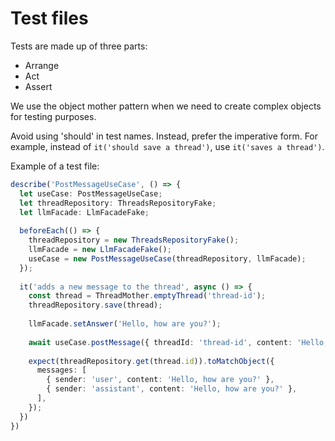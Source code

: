 # Test files

Tests are made up of three parts:
- Arrange
- Act
- Assert

We use the object mother pattern when we need to create complex objects for testing purposes.

Avoid using 'should' in test names. Instead, prefer the imperative form. 
For example, instead of ```it('should save a thread')```, use ```it('saves a thread')```.

Example of a test file:

```typescript
describe('PostMessageUseCase', () => {
  let useCase: PostMessageUseCase;
  let threadRepository: ThreadsRepositoryFake;
  let llmFacade: LlmFacadeFake;
  
  beforeEach(() => {
    threadRepository = new ThreadsRepositoryFake();
    llmFacade = new LlmFacadeFake();
    useCase = new PostMessageUseCase(threadRepository, llmFacade);
  });
  
  it('adds a new message to the thread', async () => {
    const thread = ThreadMother.emptyThread('thread-id');
    threadRepository.save(thread);
    
    llmFacade.setAnswer('Hello, how are you?');
    
    await useCase.postMessage({ threadId: 'thread-id', content: 'Hello, how are you?' });
    
    expect(threadRepository.get(thread.id)).toMatchObject({
      messages: [
        { sender: 'user', content: 'Hello, how are you?' },
        { sender: 'assistant', content: 'Hello, how are you?' },
      ],
    });
  })
})
```
